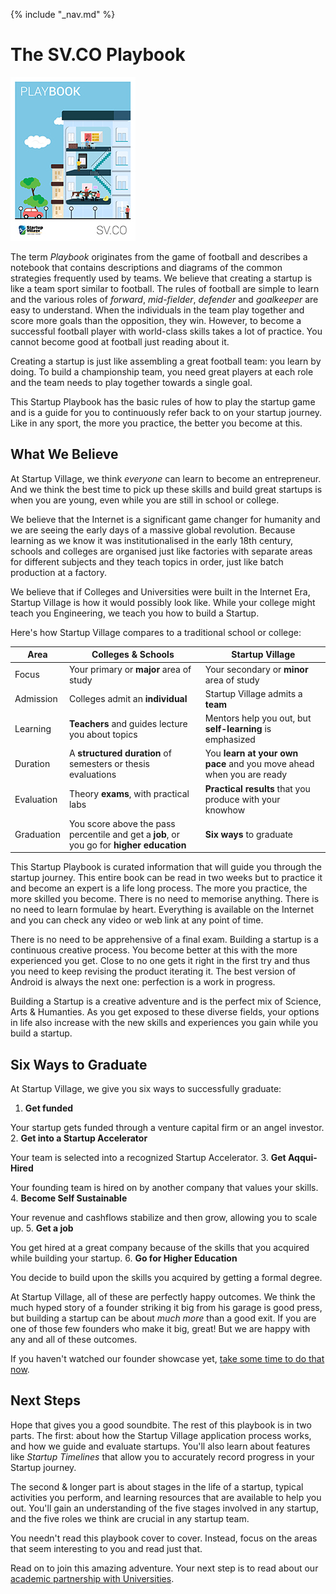 {% include "_nav.md" %}

# The SV.CO Playbook

<img src="cover_small.jpg" alt="Book cover image" />

The term *Playbook* originates from the game of football and describes a notebook that contains descriptions and diagrams of the common strategies frequently used by teams. We believe that creating a startup is like a team sport similar to football. The rules of football are simple to learn and the various roles of *forward*, *mid-fielder*, *defender* and *goalkeeper* are easy to understand. When the individuals in the team play together and score more goals than the opposition, they win. However, to become a successful football player with world-class skills takes a lot of practice. You cannot become good at football just reading about it.

Creating a startup is just like assembling a great football team: you learn by doing. To build a championship team, you need great players at each role and the team needs to play together towards a single goal.

This Startup Playbook has the basic rules of how to play the startup game and is a guide for you to continuously refer back to on your startup journey. Like in any sport, the more you practice, the better you become at this.

## What We Believe

At Startup Village, we think *everyone* can learn to become an entrepreneur. And we think the best time to pick up these skills and build great startups is when you are young, even while you are still in school or college. 

We believe that the Internet is a significant game changer for humanity and we are seeing the early days of a massive global revolution. Because learning as we know it was institutionalised in the early 18th century, schools and colleges are organised just like factories with separate areas for different subjects and they teach topics in order, just like batch production at a factory.

We believe that if Colleges and Universities were built in the Internet Era, Startup Village is how it would possibly look like. While your college might teach you Engineering, we teach you how to build a Startup.

Here's how Startup Village compares to a traditional school or college:

| Area | Colleges & Schools | Startup Village |
|------|--------------------|-----------------|
| Focus | Your primary or **major** area of study | Your secondary or **minor** area of study |
| Admission | Colleges admit an **individual** | Startup Village admits a **team** |
| Learning | **Teachers** and guides lecture you about topics | Mentors help you out, but **self-learning** is emphasized | 
| Duration | A **structured duration** of semesters or thesis evaluations | You **learn at your own pace** and you move ahead when you are ready |
| Evaluation | Theory **exams**, with practical labs | **Practical results** that you produce with your knowhow |
| Graduation | You score above the pass percentile and get a **job**, or you go for **higher education** | **Six ways** to graduate |

This Startup Playbook is curated information that will guide you through the startup journey. This entire book can be read in two weeks but to practice it and become an expert is a life long process. The more you practice, the more skilled you become. There is no need to memorise anything. There is no need to learn formulae by heart. Everything is available on the Internet and you can check any video or web link at any point of time.
 
There is no need to be apprehensive of a final exam. Building a startup is a continuous creative process. You become better at this with the more experienced you get. Close to no one gets it right in the first try and thus you need to keep revising the product iterating it. The best version of Android is always the next one: perfection is a work in progress.

Building a Startup is a creative adventure and is the perfect mix of Science, Arts & Humanties. As you get exposed to these diverse fields, your options in life also increase with the new skills and experiences you gain while you build a startup.

## Six Ways to Graduate

At Startup Village, we give you six ways to successfully graduate:

1. **Get funded**
  
  Your startup gets funded through a venture capital firm or an angel investor.
2. **Get into a Startup Accelerator**

  Your team is selected into a recognized Startup Accelerator.
3. **Get Aqqui-Hired**

  Your founding team is hired on by another company that values your skills.
4. **Become Self Sustainable**

  Your revenue and cashflows stabilize and then grow, allowing you to scale up.
5. **Get a job**

  You get hired at a great company because of the skills that you acquired while building your startup.
6. **Go for Higher Education**

  You decide to build upon the skills you acquired by getting a formal degree.
  
At Startup Village, all of these are perfectly happy outcomes. We think the much hyped story of a founder striking it big from his garage is good press, but building a startup can be about *much more* than a good exit. If you are one of those few founders who make it big, great! But we are happy with any and all of these outcomes.

If you haven't watched our founder showcase yet, [take some time to do that now](https://www.youtube.com/playlist?list=PLrvZyo34miDKhO2JCA9sAzZ6kwjGzwBYv).

## Next Steps

Hope that gives you a good soundbite. The rest of this playbook is in two parts. The first: about how the Startup Village application process works, and how we guide and evaluate startups. You'll also learn about features like *Startup Timelines* that allow you to accurately record progress in your Startup journey. 

The second & longer part is about stages in the life of a startup, typical activities you perform, and learning resources that are available to help you out. You'll gain an understanding of the five stages involved in any startup, and the five roles we think are crucial in any startup team.

You needn't read this playbook cover to cover. Instead, focus on the areas that seem interesting to you and read just that.

Read on to join this amazing adventure. Your next step is to read about our <a href="1-partnership.md">academic partnership with Universities</a>.
